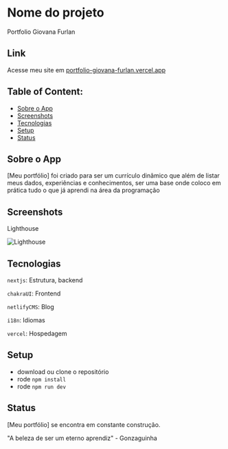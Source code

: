 # Nome do projeto
Portfolio Giovana Furlan

## Link
Acesse meu site em [portfolio-giovana-furlan.vercel.app](https://portfolio-giovana-furlan.vercel.app/)

## Table of Content:

- [Sobre o App](#sobre-o-app)
- [Screenshots](#screenshots)
- [Tecnologias](#tecnologias)
- [Setup](#setup)
- [Status](#status)

## Sobre o App
[Meu portfólio] foi criado para ser um currículo dinâmico que além de listar meus dados, experiências e conhecimentos, ser uma base onde coloco em prática tudo o que já aprendi na área da programação

## Screenshots

Lighthouse

![Lighthouse](https://live.staticflickr.com/65535/52561878369_c097d9f10d_c.jpg)

## Tecnologias
`nextjs`: Estrutura, backend

`chakraUI`: Frontend

`netlifyCMS`: Blog

`i18n`: Idiomas

`vercel`: Hospedagem

## Setup
- download ou clone o repositório
- rode `npm install`
- rode `npm run dev`

## Status
[Meu portfólio] se encontra em constante construção.

"A beleza de ser um eterno aprendiz" - Gonzaguinha
